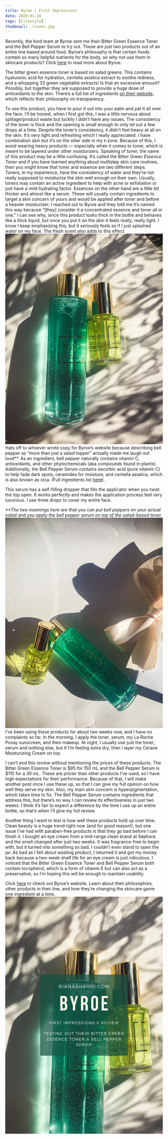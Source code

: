 ```yaml
---
title: Byroe | First Impressions
date: 2020-01-28
tags: [lifestyle]
thumbnail: ./cover.jpg
---
```

Recently, the kind team at Byroe sent me their Bitter Green Essence Toner and the Bell Pepper Serum to try out. These are just two products out of an entire line based around food. Byroe’s philosophy is that certain foods contain so many helpful nutrients for the body, so why not use them in skincare products? Click [here](https://byroe.com/) to read more about Byroe.

The bitter green essence toner is based on salad greens. This contains hyaluronic acid for hydration, centella asiatica extract to soothe redness, and a whopping 33 green vegetable extracts! Is that an excessive amount? Possibly, but together they are supposed to provide a huge dose of antioxidants to the skin. There’s a full list of ingredients [on their website](https://byroe.com/products/bitter-green-essence-toner), which reflects their philosophy on transparency.

To use this product, you have to pour it out into your palm and pat it all over the face. I’ll be honest, when I first got this, I was a little nervous about spillage/product waste but luckily I didn’t have any issues. The consistency of the toner is thick and the opening is small enough to only let out a few drops at a time. Despite the toner’s consistency, it didn’t feel heavy at all on the skin. It’s very light and refreshing which I really appreciated. I have combination skin but it’s on the oilier side in my t-zone. Because of this, I avoid wearing heavy products — especially when it comes to toner, which is meant to be layered under other moisturizers. Speaking of toner, the name of this product may be a little confusing. It’s called the Bitter Green _Essence Toner_ and if you have learned anything about multistep skin care routines, then you might know that toner and essence are two different steps. Toners, in my experience, have the consistency of water and they’re not really supposed to moisturize the skin well enough on their own. Usually, toners may contain an active ingredient to help with acne or exfoliation or just have a mild hydrating factor. Essences on the other hand are a little bit thicker and almost like a serum. These will usually contain ingredients to target a skin concern of yours and would be applied after toner and before a heavier moisturizer. I reached out to Byroe and they told me it’s named this way because “[they] consider it a concentrated essence and toner all in one.” I can see why, since this product looks thick in the bottle and behaves like a thick liquid, but once you put it on the skin it feels really, really light. I know I keep emphasizing this, but it seriously feels as if I just splashed water on my face. The fresh scent also adds to this effect. 
![](./top.jpg)
Hats off to whoever wrote copy for Byroe’s website because describing bell pepper as “more than just a salad topper” actually made me laugh out loud**. As an ingredient, bell pepper naturally contains vitamin C, antioxidants, and other phytochemicals (aka compounds found in plants). Additionally, the Bell Pepper Serum contains ascorbic acid (pure vitamin C) to help fade dark spots, ceramides for moisture, and centella asiatica, which is also known as cica. (Full ingredients list [here](https://byroe.com/products/bell-pepper-serum)).

This serum has a self-filling dropper that fills the applicator when you twist the top open. It works perfectly and makes the application process feel very luxurious. I use three drops to cover my entire face.  

_**The two meanings here are that you can put bell peppers on your actual salad and you apply the bell pepper serum on top of the salad-based toner._
![](./top-alt.jpg)
I’ve been using these products for about two weeks now, and I have no complaints so far. In the morning, I apply the toner, serum, my La Roche Posay sunscreen, and then makeup. At night, I usually use just the toner, serum and nothing else, but if I’m feeling extra dry, then I layer my Cerave Moisturizing Cream on top. 

I can’t end this review without mentioning the prices of these products. The Bitter Green Essence Toner is $95 for 150 mL and the Bell Pepper Serum is $110 for a 30 mL. These are pricier than other products I’ve used, so I have high expectations for their performance. Because of that, I will make another post once I use these up, so that I can give my full opinion on how well they serve my skin. Also, my main skin concern is hyperpigmentation, which takes time to fix. The Bell Pepper Serum contains ingredients that address this, but there’s no way I can review its effectiveness in just two weeks. I think it’s fair to expect a difference by the time I use up an entire bottle, so that’s when I’ll give my full review. 

Another thing I want to test is how well these products hold up over time. Clean beauty is a huge trend right now (and for good reason!), but one issue I’ve had with paraben-free products is that they go bad before I can finish it. I bought an eye cream from a mid-range clean brand at Sephora and the smell changed after just two weeks. It was fragrance-free to begin with, but it turned into something so bad, I couldn’t even stand to open the jar. As bad as I felt about wasting product, I returned it and got my money back because a two-week shelf life for an eye cream is just ridiculous. I noticed that the Bitter Green Essence Toner and Bell Pepper Serum both contain tocopherol, which is a form of vitamin E but can also act as a preservative, so I’m hoping this will be enough to maintain usability.  

Click [here](https://byroe.com/) to check out Byroe’s website. Learn about their philosophies, other products in their line, and how they’re changing the skincare game one ingredient at a time. 
![](./pin.png)
